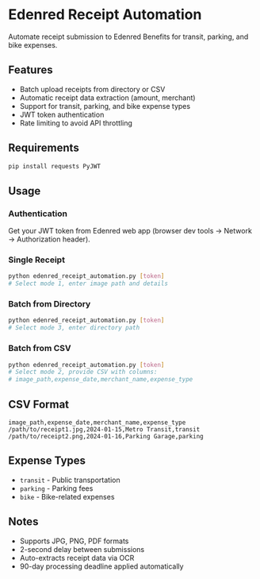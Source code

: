 # Edenred Receipt Automation

Automate receipt submission to Edenred Benefits for transit, parking, and bike expenses.

## Features

- Batch upload receipts from directory or CSV
- Automatic receipt data extraction (amount, merchant)
- Support for transit, parking, and bike expense types
- JWT token authentication
- Rate limiting to avoid API throttling

## Requirements

```bash
pip install requests PyJWT
```

## Usage

### Authentication

Get your JWT token from Edenred web app (browser dev tools → Network → Authorization header).

### Single Receipt

```bash
python edenred_receipt_automation.py [token]
# Select mode 1, enter image path and details
```

### Batch from Directory

```bash
python edenred_receipt_automation.py [token]
# Select mode 3, enter directory path
```

### Batch from CSV

```bash
python edenred_receipt_automation.py [token]
# Select mode 2, provide CSV with columns:
# image_path,expense_date,merchant_name,expense_type
```

## CSV Format

```csv
image_path,expense_date,merchant_name,expense_type
/path/to/receipt1.jpg,2024-01-15,Metro Transit,transit
/path/to/receipt2.png,2024-01-16,Parking Garage,parking
```

## Expense Types

- `transit` - Public transportation
- `parking` - Parking fees  
- `bike` - Bike-related expenses

## Notes

- Supports JPG, PNG, PDF formats
- 2-second delay between submissions
- Auto-extracts receipt data via OCR
- 90-day processing deadline applied automatically
